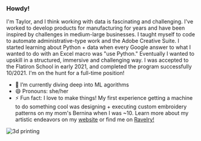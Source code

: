 ### Howdy!
I'm Taylor, and I think working with data is fascinating and challenging. I've worked to develop products for manufacturing for years and have been inspired by challenges in medium-large businesses. I taught myself to code to automate administrative-type work and the Adobe Creative Suite. I started learning about Python + data when every Google answer to what I wanted to do with an Excel macro was "use Python." Eventually I wanted to upskill in a structured, immersive and challenging way. I was accepted to the Flatiron School in early 2021, and completed the program successfully 10/2021. I'm on the hunt for a full-time position!

- 🌱 I’m currently diving deep into ML agorithms
- 😄 Pronouns: she/her
- ⚡ Fun fact: I love to make things! My first experience getting a machine to do something cool was designing + executing custom embroidery patterns on my mom's Bernina when I was ~10. Learn more about my artistic endeavors on my [website](https://halemade.com/) or find me on [Ravelry!](https://www.ravelry.com/people/halemade)

![3d printing](./image/printer.gif)






<!--
**halemade/halemade** is a ✨ _special_ ✨ repository because its `README.md` (this file) appears on your GitHub profile.

Here are some ideas to get you started:

- 🔭 I’m currently working on ...
- 🌱 I’m currently learning ...
- 👯 I’m looking to collaborate on ...
- 🤔 I’m looking for help with ...
- 💬 Ask me about ...
- 📫 How to reach me: ...
- 😄 Pronouns: she/her
- ⚡ Fun fact: ...
-->

